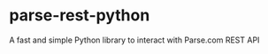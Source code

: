 parse-rest-python
=================

A fast and simple Python library to interact with Parse.com REST API
